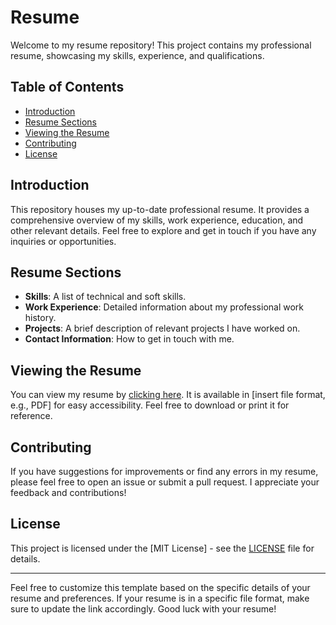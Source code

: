 # Resume

Welcome to my resume repository! This project contains my professional resume, showcasing my skills, experience, and qualifications.

## Table of Contents

- [Introduction](#introduction)
- [Resume Sections](#resume-sections)
- [Viewing the Resume](#viewing-the-resume)
- [Contributing](#contributing)
- [License](#license)

## Introduction

This repository houses my up-to-date professional resume. It provides a comprehensive overview of my skills, work experience, education, and other relevant details. Feel free to explore and get in touch if you have any inquiries or opportunities.

## Resume Sections

- **Skills**: A list of technical and soft skills.
- **Work Experience**: Detailed information about my professional work history.
- **Projects**: A brief description of relevant projects I have worked on.
- **Contact Information**: How to get in touch with me.

## Viewing the Resume

You can view my resume by [clicking here](https://drive.google.com/file/d/1UUMDXXRh5xfJe2EeSvJtXVKUEjCDnt4L/view?usp=drive_link). It is available in [insert file format, e.g., PDF] for easy accessibility. Feel free to download or print it for reference.

## Contributing

If you have suggestions for improvements or find any errors in my resume, please feel free to open an issue or submit a pull request. I appreciate your feedback and contributions!

## License

This project is licensed under the [MIT License] - see the [LICENSE](/LICENSE) file for details.

---

Feel free to customize this template based on the specific details of your resume and preferences. If your resume is in a specific file format, make sure to update the link accordingly. Good luck with your resume!
